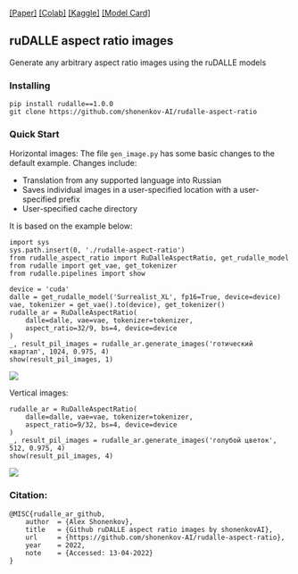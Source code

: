 [[Paper]](https://drive.google.com/file/d/1bN1pa6h9QO_po8VKSScNxAeWzV_nl_6W/view) 
[[Colab]](https://colab.research.google.com/drive/124zC1w2qHR1ijfEPQVvLccLRBLD_3duG?usp=sharing) 
[[Kaggle]](https://www.kaggle.com/code/shonenkov/usage-rudalle-aspect-ratio) 
[[Model Card]](https://huggingface.co/shonenkov-AI/rudalle-xl-surrealist)

ruDALLE aspect ratio images
---
Generate any arbitrary aspect ratio images using the ruDALLE models

### Installing

```
pip install rudalle==1.0.0
git clone https://github.com/shonenkov-AI/rudalle-aspect-ratio
```

### Quick Start

Horizontal images:
The file ```gen_image.py``` has some basic changes to the default example. Changes include:
* Translation from any supported language into Russian
* Saves individual images in a user-specified location with a user-specified prefix
* User-specified cache directory

It is based on the example below:

```python3
import sys
sys.path.insert(0, './rudalle-aspect-ratio')
from rudalle_aspect_ratio import RuDalleAspectRatio, get_rudalle_model
from rudalle import get_vae, get_tokenizer
from rudalle.pipelines import show

device = 'cuda'
dalle = get_rudalle_model('Surrealist_XL', fp16=True, device=device)
vae, tokenizer = get_vae().to(device), get_tokenizer()
rudalle_ar = RuDalleAspectRatio(
    dalle=dalle, vae=vae, tokenizer=tokenizer,
    aspect_ratio=32/9, bs=4, device=device
)
_, result_pil_images = rudalle_ar.generate_images('готический квартал', 1024, 0.975, 4)
show(result_pil_images, 1)
```
![](./pics/h_example.jpg)

Vertical images:
```python3
rudalle_ar = RuDalleAspectRatio(
    dalle=dalle, vae=vae, tokenizer=tokenizer,
    aspect_ratio=9/32, bs=4, device=device
)
_, result_pil_images = rudalle_ar.generate_images('голубой цветок', 512, 0.975, 4)
show(result_pil_images, 4)
```

![](./pics/v_example.jpg)

### Citation:
```
@MISC{rudalle_ar_github,
    author  = {Alex Shonenkov},
    title   = {Github ruDALLE aspect ratio images by shonenkovAI},
    url     = {https://github.com/shonenkov-AI/rudalle-aspect-ratio},
    year    = 2022,
    note    = {Accessed: 13-04-2022}
}
```
